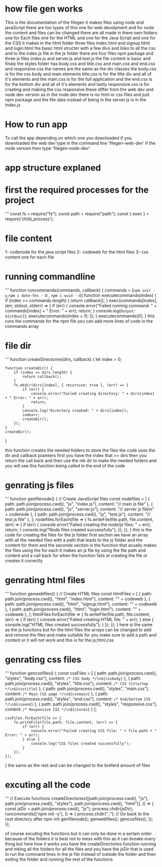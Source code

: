  # how file gen works
 This is the documentation of the filegen it makes files using node and javaScript there are too types of this one for web devolpment and for node the content and files can be changed there are all made in there own folders one for Each files one for the HTML and one for the Java Script and one for the CSS it makes in the html folder three files index.html and signup.html and login.html the basic html structer with a few divs and links to all the css and to the index.js file in the js folder there are four files npm package and three js files index.js
 and server.js and test.js  the file content is basic and finaly the styles folder has body.css and title.css and main.css and end.css and responsive.css the names are the same as the div classes the body.css is for the css body and main elements title.css is for the title div and all of it's elements and the main.css is for the full application and the end.css is for the 
 bottom div and all of it's elements and lastly responsive.css is for craeting and making the css responsive.these differ from the web dev and node dev version as in the node dev there is no html or css files and just npm package and the file data instead of being in the server.js is in the index.js 
 # How to run app
 To call the app depending on which one you downloaded if you downloaded the web dev type in the command line 
'filegen-web-dev' if the node version then type 'filegen-node-dev'

# app structure explaned

  # first the required processes for the project
'''
 const fs = require("fs");
const path = require("path");
const { exec } = require('child_process');

# file content

1- codenode for the java script files
2- codeweb for the html files
3- css content one for each file

# running commandline 
'''
function runcommands(commands, callback) {
        commands = [`npm init -y`,`npm i date-fns --D` , `npm i uuid --D`]
    function executecommands(index) {
        if (index >= commands.length) {
            return callback();
        }
        exec(commands[index], (err, stdout, stderr) => {
            if (err) {
                console.error("Failed running command: " + commands[index] + " Error: " + err);
                return;
            }
            console.log(`Output: ${stdout}`);
            executecommands(index + 1);
        });
    }
    executecommands(0);
}
this runs the commands for the npm file you can add more  lines of code in the commands array
# file dir
''' 
function createDirectories(dirs, callback) {
    let index = 0;

    function createDir() {
        if (index >= dirs.length) {
            return callback();
        }
        fs.mkdir(dirs[index], { recursive: true }, (err) => {
            if (err) {
                console.error("Failed creating directory: " + dirs[index] + " Error: " + err);
                return;
            }
            console.log("Directory created: " + dirs[index]);
            index++;
            createDir();
        });
    }
    createDir();
}

this function creates the needed folders to store the files the code uses the dir and callback pramters first you have the index that >= dirs then you return the call back and then use the mk dir to make the needed folders and you will see this function being called in the end of the code 
# genrating js files

'''
function genfilenode() {
    // Create JavaScript files
    const nodefiles = [
        { path: path.join(process.cwd(), "js", "index.js"), content: "// main js file" },
        { path: path.join(process.cwd(), "js", "server.js"), content: "// server js file\n" + codenode },
        { path: path.join(process.cwd(), "js", "test.js"), content: "// test js file" },
    ];
    nodefiles.forEach(file => {
        fs.writeFile(file.path, file.content, (err) => {
            if (err) {
                console.error("Failed creating the node/js files: " + err);
                return;
            }
            console.log("Node files created successfully");
        });
    });
}
this is the code for creating the files for the js folder first section we have an array with all the needed files with a path that leads to the js folder and the content for them and the seconde section is the function that acually makes the files using the for each it makes an js file by using the file path and content and a call back for when the function fails at creating the file or creates it correctly

# genrating html files
''' 
function genwebfiles() {
    // Create HTML files
    const htmlFiles = [
        { path: path.join(process.cwd(), "html", "index.html"), content: "<!-- main HTML page -->" + codeweb },
        { path: path.join(process.cwd(), "html", "signup.html"), content: "<!-- main HTML page -->" + codeweb },
        { path: path.join(process.cwd(), "html", "login.html"), content: "<!-- main HTML page -->" + codeweb },
    ];
    htmlFiles.forEach(file => {
        fs.writeFile(file.path, file.content, (err) => {
            if (err) {
                console.error("Failed creating HTML file: " + err);
            } else {
                console.log("HTML files created successfully");
            }
        });
    });
}
here si the same as the js functions but for the html files the arrays can be changed to add and remove the files and make suitable for you make sure to add a path and content or it will not work and this is for the js,html,css


# genrating css files
''' 
function gencssfiles() {
    const cssFiles = [
        { path: path.join(process.cwd(), "styles", "body.css"), content: `/* CSS body */\n${cssbody}` },
        { path: path.join(process.cwd(), "styles", "title.css"), content: `/* CSS title/top */\n${csstitle}` },
        { path: path.join(process.cwd(), "styles", "main.css"), content: `/* Main CSS page */\n${cssmain}` },
        { path: path.join(process.cwd(), "styles", "end.css"), content: `/* End/bottom CSS */\n${cssend}` },
        { path: path.join(process.cwd(), "styles", "responsive.css"), content: `/* Responsive CSS */\n${cssres}` }
    ];

    cssFiles.forEach(file => {
        fs.writeFile(file.path, file.content, (err) => {
            if (err) {
                console.error("Failed creating CSS file: " + file.path + " Error: " + err);
            } else {
                console.log("CSS files created successfully");
            }
        });
    });
}
the same as the rest and can be changed to the breferd amount of files

# excuting all the code 

'''
// Execute functions
createDirectories([path.join(process.cwd(), "js"), path.join(process.cwd(), "styles"), path.join(process.cwd(), "html")], () => {
    const jsDir = path.join(process.cwd(), "js");
    process.chdir(jsDir);
    runcommands(['npm init -y'], () => {
        process.chdir("..");  // Go back to the root directory after npm init
        genfilenode();
        genwebfiles();
        gencssfiles();
    });
});

of course excuting the functions but it can only be done in a sertain order because of the folders it is best not to mess with this as it can breake every thing but here how it works you have the createDirectories function running and mking all the folders for all the files and you have the jsDir that is used to run the command lines in the js file instead of outside the folder and then exiting the folder and running the rest of the functions



